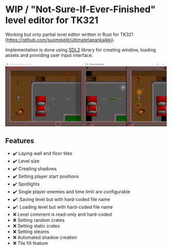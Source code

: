 # WIP / "Not-Sure-If-Ever-Finished" level editor for TK321

Working but only partial level editor written in Rust for TK321 (https://github.com/suomipelit/ultimatetapankaikki).

Implementation is done using [SDL2](https://www.libsdl.org/) library for creating window, loading assets and providing user input interface.

![Cover image](./media/cover.png)

## Features

- :heavy_check_mark: Laying wall and floor tiles
- :heavy_check_mark: Level size
- :heavy_check_mark: Creating shadows
- :heavy_check_mark: Setting player start positions
- :heavy_check_mark: Spotlights
- :heavy_check_mark: Single player enemies and time limit are configurable
- :heavy_check_mark::grey_exclamation: Saving level but with hard-coded file name
- :heavy_check_mark::grey_exclamation: Loading level but with hard-coded file name
- :x: Level comment is read-only and hard-coded
- :x: Setting random crates
- :x: Setting static crates
- :x: Setting steams
- :x: Automated shadow creation
- :x: Tile fill feature
